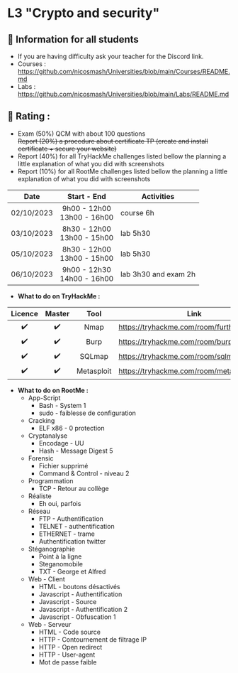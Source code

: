 # L3 "Crypto and security"

## 📢 Information for all students

* If you are having difficulty ask your teacher for the Discord link.
* Courses : https://github.com/nicosmash/Universities/blob/main/Courses/README.md
* Labs : https://github.com/nicosmash/Universities/blob/main/Labs/README.md

## 📢 Rating :
* Exam (50%) QCM with about 100 questions <br>
~~Report (20%) a procedure about certificate TP (create and install certificate + secure your website)~~
* Report (40%) for all TryHackMe challenges listed bellow the planning a little explanation of what you did with screenshots
* Report (10%) for all RootMe challenges listed bellow the planning a little explanation of what you did with screenshots

| Date  | Start - End |  Activities |
| :---: | :---------: | ------------- |
| 02/10/2023  | 9h00 - 12h00 <br> 13h00 - 16h00  | course 6h |
| 03/10/2023  | 8h30 - 12h00 <br> 13h00 - 15h00  | lab 5h30  |
| 05/10/2023  | 8h30 - 12h00 <br> 13h00 - 15h00  | lab 5h30  |
| 06/10/2023  | 9h00 - 12h30 <br> 14h00 - 16h00  | lab 3h30 and exam 2h  |

* **What to do on TryHackMe :**

| Licence | Master  | Tool |  Link |
| :---: | :---: | :---: | ------------- |
| :heavy_check_mark:  | :heavy_check_mark:  | Nmap  | https://tryhackme.com/room/furthernmap  |
| :heavy_check_mark:  | :heavy_check_mark:  | Burp  | https://tryhackme.com/room/burpsuitebasics  |
| :heavy_check_mark:  | :heavy_check_mark:  | SQLmap  | https://tryhackme.com/room/sqlmap  |
| :heavy_check_mark:  | :heavy_check_mark:  | Metasploit  | https://tryhackme.com/room/metasploitintro  |
      
* **What to do on RootMe :**
    * App-Script
      * Bash - System 1
      * sudo - faiblesse de configuration
    * Cracking	
      * ELF x86 - 0 protection
    * Cryptanalyse
      * Encodage - UU	
      * Hash - Message Digest 5
    * Forensic
      * Fichier supprimé
      * Command & Control - niveau 2
    * Programmation
      * TCP - Retour au collège
    * Réaliste	
      * Eh oui, parfois
    * Réseau
      * FTP - Authentification
      * TELNET - authentification
      * ETHERNET - trame
      * Authentification twitter
    * Stéganographie	
      * Point à la ligne
      * Steganomobile
      * TXT - George et Alfred
    * Web - Client
      * HTML - boutons désactivés
      * Javascript - Authentification	
      * Javascript - Source	
      * Javascript - Authentification 2	
      * Javascript - Obfuscation 1
    * Web - Serveur
      * HTML - Code source	
      * HTTP - Contournement de filtrage IP
      * HTTP - Open redirect
      * HTTP - User-agent
      * Mot de passe faible	
